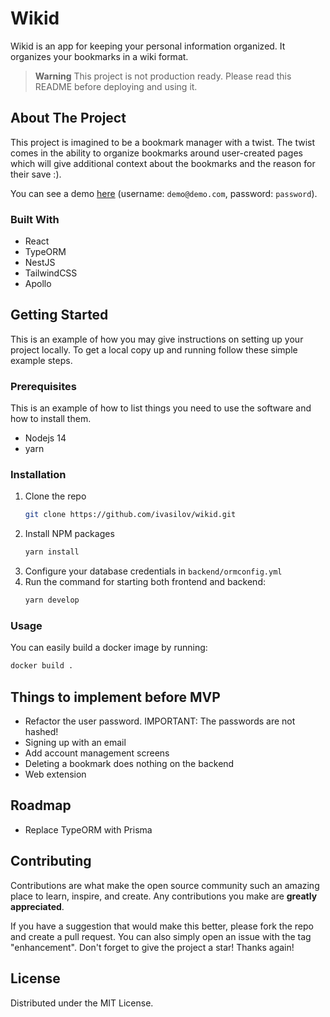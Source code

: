 # Wikid

Wikid is an app for keeping your personal information organized. It organizes your bookmarks in a wiki format.

> **Warning** This project is not production ready. Please read this README before deploying and using it.

## About The Project

This project is imagined to be a bookmark manager with a twist. The twist comes in the ability to organize bookmarks
around user-created pages which will give additional context about the bookmarks and the reason for their save :).

You can see a demo [here](http://209.97.189.247:4000/bookmarks) (username: `demo@demo.com`, password: `password`).

### Built With

- React
- TypeORM
- NestJS
- TailwindCSS
- Apollo

## Getting Started

This is an example of how you may give instructions on setting up your project locally. To get a local copy up and
running follow these simple example steps.

### Prerequisites

This is an example of how to list things you need to use the software and how to install them.

- Nodejs 14
- yarn

### Installation

1. Clone the repo
   ```sh
   git clone https://github.com/ivasilov/wikid.git
   ```
2. Install NPM packages
   ```sh
   yarn install
   ```
3. Configure your database credentials in `backend/ormconfig.yml`
4. Run the command for starting both frontend and backend:
   ```sh
   yarn develop
   ```

### Usage

You can easily build a docker image by running:

```sh
docker build .
```

## Things to implement before MVP

- Refactor the user password. IMPORTANT: The passwords are not hashed!
- Signing up with an email
- Add account management screens
- Deleting a bookmark does nothing on the backend
- Web extension

## Roadmap

- Replace TypeORM with Prisma

## Contributing

Contributions are what make the open source community such an amazing place to learn, inspire, and create. Any
contributions you make are **greatly appreciated**.

If you have a suggestion that would make this better, please fork the repo and create a pull request. You can also
simply open an issue with the tag "enhancement". Don't forget to give the project a star! Thanks again!

## License

Distributed under the MIT License.
